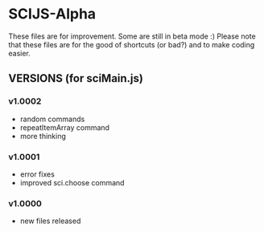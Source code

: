 # SCIJS-Alpha
These files are for improvement. Some are still in beta mode :)
Please note that these files are for the good of shortcuts (or bad?) and to make coding easier.

## VERSIONS (for sciMain.js)
### v1.0002
- random commands
- repeatItemArray command
- more thinking

### v1.0001
- error fixes
- improved sci.choose command

### v1.0000
- new files released
